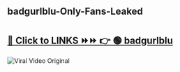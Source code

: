 
 ## badgurlblu-Only-Fans-Leaked

# <h2><a href="https://clipsfans.com/badgurlblu&ref=git">🔗 Click to LINKS ⏩⏩ 👉 🟢 badgurlblu </a></h2>

<a href="https://clipsfans.com/badgurlblu&ref=git" rel="nofollow" data-target="animated-image.originalLink"><img src="https://i.ibb.co.com/xMMVF88/686577567.gif" alt="Viral Video Original" style="max-width: 100%; display: inline-block;" data-target="animated-image.originalImage"></a>
